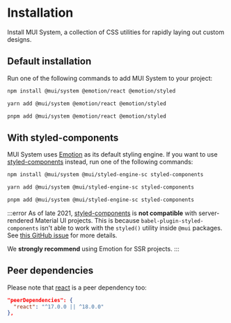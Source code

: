 # Installation

<p class="description">Install MUI System, a collection of CSS utilities for rapidly laying out custom designs.</p>

## Default installation

Run one of the following commands to add MUI System to your project:

<codeblock storageKey="package-manager">

```bash npm
npm install @mui/system @emotion/react @emotion/styled
```

```bash yarn
yarn add @mui/system @emotion/react @emotion/styled
```

```bash pnpm
pnpm add @mui/system @emotion/react @emotion/styled
```

</codeblock>

## With styled-components

MUI System uses [Emotion](https://emotion.sh/) as its default styling engine.
If you want to use [styled-components](https://styled-components.com/) instead, run one of the following commands:

<codeblock storageKey="package-manager">

```bash npm
npm install @mui/system @mui/styled-engine-sc styled-components
```

```bash yarn
yarn add @mui/system @mui/styled-engine-sc styled-components
```

```bash pnpm
pnpm add @mui/system @mui/styled-engine-sc styled-components
```

</codeblock>

:::error
As of late 2021, [styled-components](https://github.com/styled-components/styled-components) is **not compatible** with server-rendered Material UI projects.
This is because `babel-plugin-styled-components` isn't able to work with the `styled()` utility inside `@mui` packages.
See [this GitHub issue](https://github.com/mui/material-ui/issues/29742) for more details.

We **strongly recommend** using Emotion for SSR projects.
:::

## Peer dependencies

<!-- #react-peer-version -->

Please note that [react](https://www.npmjs.com/package/react) is a peer dependency too:

```json
"peerDependencies": {
  "react": "^17.0.0 || ^18.0.0"
},
```
